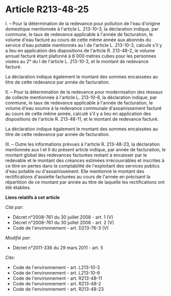 # Article R213-48-25

I. – Pour la détermination de la redevance pour pollution de l'eau d'origine domestique mentionnée à l'article L. 213-10-3,
la déclaration indique, par commune, le taux de redevance applicable à l'année de facturation, le volume d'eau facturé au
cours de cette même année aux abonnés du service d'eau potable mentionnés au I de l'article L. 213-10-3, calculé s'il y a
lieu en application des dispositions de l'article R. 213-48-2, le volume annuel facturé étant plafonné à 6 000 mètres cubes
pour les personnes visées au 2° du I de l'article L. 213-10-3, et le montant de redevance facturé.

La déclaration indique également le montant des sommes encaissées au titre de cette redevance par année de facturation.

II. – Pour la détermination de la redevance pour modernisation des réseaux de collecte mentionnée à l'article L. 213-10-6, la
déclaration indique, par commune, le taux de redevance applicable à l'année de facturation, le volume d'eau soumis à la
redevance communale d'assainissement facturé au cours de cette même année, calculé s'il y a lieu en application des
dispositions de l'article R. 213-48-11, et le montant de redevance facturé.

La déclaration indique également le montant des sommes encaissées au titre de cette redevance par année de facturation.

III. – Outre les informations prévues à l'article R. 213-48-23, la déclaration mentionnée aux I et II du présent article
indique, par année de facturation, le montant global des redevances facturées restant à encaisser par le redevable et le
montant des créances estimées irrécouvrables et inscrites à ce titre en pertes dans la comptabilité de l'exploitant des
services publics d'eau potable ou d'assainissement. Elle mentionne le montant des rectifications d'assiette facturées au
cours de l'année en précisant la répartition de ce montant par année au titre de laquelle les rectifications ont été
établies.

**Liens relatifs à cet article**

_Cité par_:

  - Décret n°2008-761 du 30 juillet 2008 - art. 1 (V)
  - Décret n°2008-761 du 30 juillet 2008 - art. 2 (V)
  - Code de l'environnement - art. D213-76-3 (V)

_Modifié par_:

  - Décret n°2011-336 du 29 mars 2011 - art. 5

_Cite_:

  - Code de l'environnement - art. L213-10-3
  - Code de l'environnement - art. L213-10-6
  - Code de l'environnement - art. R213-48-11
  - Code de l'environnement - art. R213-48-2
  - Code de l'environnement - art. R213-48-23
